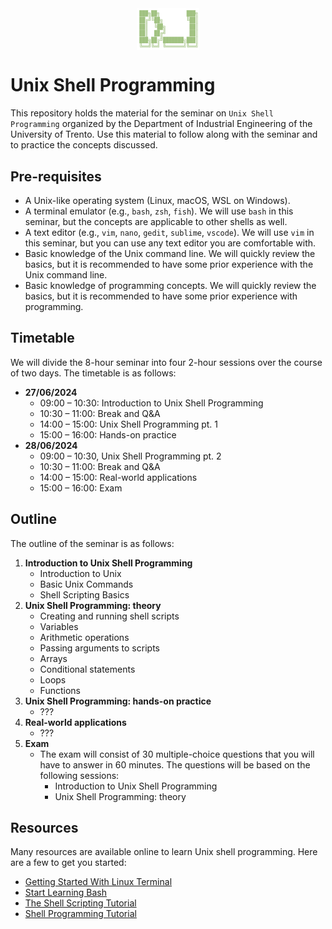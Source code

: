 <div style="text-align:center">
<img
    style="display: block;
           margin-left: auto;
           margin-right: auto;
           width: 20%;"
    src="./logo.png"
    alt="Unix Shell Programming">
</img>
</div>

# Unix Shell Programming

This repository holds the material for the seminar on `Unix Shell Programming` organized by the Department of Industrial Engineering of the University of Trento. Use this material to follow along with the seminar and to practice the concepts discussed.

## Pre-requisites

- A Unix-like operating system (Linux, macOS, WSL on Windows).
- A terminal emulator (e.g., `bash`, `zsh`, `fish`). We will use `bash` in this seminar, but the concepts are applicable to other shells as well.
- A text editor (e.g., `vim`, `nano`, `gedit`, `sublime`, `vscode`). We will use `vim` in this seminar, but you can use any text editor you are comfortable with.
- Basic knowledge of the Unix command line. We will quickly review the basics, but it is recommended to have some prior experience with the Unix command line.
- Basic knowledge of programming concepts. We will quickly review the basics, but it is recommended to have some prior experience with programming.

## Timetable

We will divide the 8-hour seminar into four 2-hour sessions over the course of two days. The timetable is as follows:

- **27/06/2024**
  - 09:00 – 10:30: Introduction to Unix Shell Programming
  - 10:30 – 11:00: Break and Q&A
  - 14:00 – 15:00: Unix Shell Programming pt. 1
  - 15:00 – 16:00: Hands-on practice
- **28/06/2024**
  - 09:00 – 10:30, Unix Shell Programming pt. 2
  - 10:30 – 11:00: Break and Q&A
  - 14:00 – 15:00: Real-world applications
  - 15:00 – 16:00: Exam

## Outline

The outline of the seminar is as follows:

1. **Introduction to Unix Shell Programming**
   - Introduction to Unix
   - Basic Unix Commands
   - Shell Scripting Basics
2. **Unix Shell Programming: theory**
   - Creating and running shell scripts
   - Variables
   - Arithmetic operations
   - Passing arguments to scripts
   - Arrays
   - Conditional statements
   - Loops
   - Functions
3. **Unix Shell Programming: hands-on practice**
   - ???
4. **Real-world applications**
   - ???
5. **Exam**
   - The exam will consist of 30 multiple-choice questions that you will have to answer in 60 minutes. The questions will be based on the following sessions:
     - Introduction to Unix Shell Programming
     - Unix Shell Programming: theory

## Resources

Many resources are available online to learn Unix shell programming. Here are a few to get you started:

- [Getting Started With Linux Terminal](https://itsfoss.com/linux-terminal-basics/)
- [Start Learning Bash](https://linuxhandbook.com/bash/)
- [The Shell Scripting Tutorial](https://www.shellscript.sh)
- [Shell Programming Tutorial](https://www.learnshell.org)
